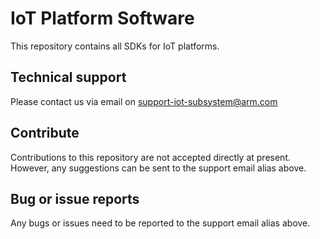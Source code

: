 # IoT Platform Software

This repository contains all SDKs for IoT platforms.

## Technical support

Please contact us via email on support-iot-subsystem@arm.com

## Contribute

Contributions to this repository are not accepted directly at present.
However, any suggestions can be sent to the support email alias above.

## Bug or issue reports

Any bugs or issues need to be reported to the support email alias above.
